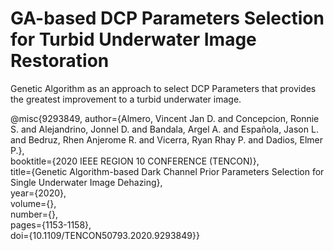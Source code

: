 # GA-based DCP Parameters Selection for Turbid Underwater Image Restoration
Genetic Algorithm as an approach to select DCP Parameters that provides the greatest improvement to a turbid underwater image.

  @misc{9293849,  author={Almero, Vincent Jan D. and Concepcion, Ronnie S. and Alejandrino, Jonnel D. and Bandala, Argel A. and Española, Jason L. and Bedruz, Rhen Anjerome R. and Vicerra, Ryan Rhay P. and Dadios, Elmer P.},  
    booktitle={2020 IEEE REGION 10 CONFERENCE (TENCON)},   
    title={Genetic Algorithm-based Dark Channel Prior Parameters Selection for Single Underwater Image Dehazing},   
    year={2020},  
    volume={},  
    number={},  
    pages={1153-1158},  
    doi={10.1109/TENCON50793.2020.9293849}}
